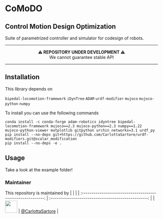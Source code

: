 # CoMoDO

## Control Motion Design Optimization 

Suite of parametrized controller and simulator for codesign of robots.


---

<p align="center">
  <b>⚠️ REPOSITORY UNDER DEVELOPMENT ⚠️</b>
  <br>We cannot guarantee stable API
</p>

---

## Installation 
This library depends on 

``bipedal-locomotion-framework``
``iDynTree``
``ADAM``
``urdf-modifier``
``mujoco``
``mujoco-python``
``numpy``

To install you can use the following commands


```
conda install -c conda-forge adam-robotics idyntree bipedal-locomotion-framework mujoco==2.3 mujoco-python==2.3 numpy==1.22 mujoco-python-viewer matplotlib gitpython urchin networkx=3.1 urdf_py
pip install --no-deps git+https://github.com/CarlottaSartore/urdf-modifiers.git@scalar_modification 
pip install --no-deps -e .

```

## Usage 

Take a look at the example folder! 

### Maintainer

This repository is maintained by 
|                                                              |                                                      |
| :----------------------------------------------------------: | :--------------------------------------------------: |
| [<img src="https://user-images.githubusercontent.com/56030908/135461492-6d9a1174-19bd-46b3-bee6-c4dbaea9e210.jpeg" width="40">](https://github.com/S-Dafarra) | [@CarlottaSartore](https://github.com/CarlottaSartore) |



